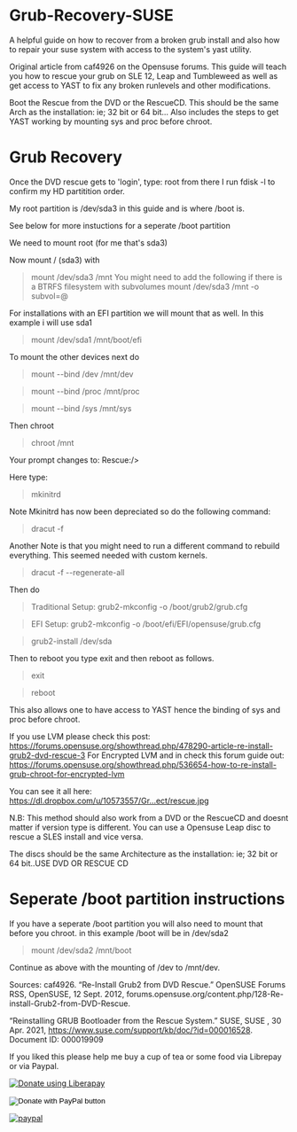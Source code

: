 # Grub-Recovery-SUSE
A helpful guide on how to recover from a broken grub install and also how to repair your suse system with access to the system's yast utility.

Original article from caf4926 on the Opensuse forums.  This guide will teach you how to rescue your grub on SLE 12, Leap and Tumbleweed as well as get access to YAST to fix any broken runlevels and other modifications.  

Boot the Rescue from the DVD or the RescueCD. This should be the same Arch as the installation: ie; 32 bit or 64 bit...
Also includes the steps to get YAST working by mounting sys and proc before chroot.

# Grub Recovery

Once the DVD rescue gets to 'login', type: root
from there I run fdisk -l to confirm my HD partitition order.

My root partition is /dev/sda3 in this guide and is where /boot is.

See below for more instuctions for a seperate /boot partition

We need to mount root (for me that's sda3)

Now mount / (sda3) with

> mount /dev/sda3 /mnt
You might need to add the following if there is a BTRFS filesystem with subvolumes
> mount /dev/sda3 /mnt -o subvol=@

For installations with an EFI partition we will mount that as well.  In this example i will use sda1

> mount /dev/sda1 /mnt/boot/efi

To mount the other devices next do

>mount --bind /dev /mnt/dev

>mount --bind /proc /mnt/proc

>mount --bind /sys /mnt/sys

Then chroot

>chroot /mnt

Your prompt changes to: Rescue:/>

Here type: 

>mkinitrd

Note Mkinitrd has now been depreciated so do the following command:

>dracut -f

Another Note is that you might need to run a different command to rebuild everything.  This seemed needed with custom kernels.

>dracut -f --regenerate-all

Then do

>Traditional Setup:   grub2-mkconfig -o /boot/grub2/grub.cfg

>EFI Setup:    grub2-mkconfig -o /boot/efi/EFI/opensuse/grub.cfg

>grub2-install /dev/sda

Then to reboot you type exit and then reboot as follows.

>exit

>reboot

This also allows one to have access to YAST hence the binding of sys and proc before chroot.

If you use LVM please check this post: https://forums.opensuse.org/showthread.php/478290-article-re-install-grub2-dvd-rescue-3
For Encrypted LVM and in check this forum guide out: https://forums.opensuse.org/showthread.php/536654-how-to-re-install-grub-chroot-for-encrypted-lvm

You can see it all here: https://dl.dropbox.com/u/10573557/Gr...ect/rescue.jpg

N.B: This method should also work from a DVD or the RescueCD and doesnt matter if version type is different.  You can use a Opensuse Leap disc to rescue a SLES install and vice versa.

The discs should be the same Architecture as the installation: ie; 32 bit or 64 bit..USE DVD OR RESCUE CD

# Seperate /boot partition instructions

If you have a seperate /boot partition you will also need to mount that before you chroot.
in this example /boot will be in /dev/sda2

>mount /dev/sda2 /mnt/boot

Continue as above with the mounting of /dev to /mnt/dev.


Sources: 
caf4926. “Re-Install Grub2 from DVD Rescue.” OpenSUSE Forums RSS, OpenSUSE, 12 Sept. 2012, forums.opensuse.org/content.php/128-Re-install-Grub2-from-DVD-Rescue.

“Reinstalling GRUB Bootloader from the Rescue System.” SUSE, SUSE , 30 Apr. 2021, https://www.suse.com/support/kb/doc/?id=000016528. Document ID:
000019909



If you liked this please help me buy a cup of tea or some food via Librepay or via Paypal.


<noscript><a href="https://liberapay.com/Mir/donate"><img alt="Donate using Liberapay" src="https://liberapay.com/assets/widgets/donate.svg"></a></noscript>

<form action="https://www.paypal.com/cgi-bin/webscr" method="post" target="_top">
<input type="hidden" name="cmd" value="_s-xclick" />
<input type="hidden" name="hosted_button_id" value="9D5J99QNAN88W" />
<input type="image" src="https://www.paypalobjects.com/en_US/i/btn/btn_donateCC_LG.gif" border="0" name="submit" title="PayPal - The safer, easier way to pay online!" alt="Donate with PayPal button" />
<img alt="" border="0" src="https://www.paypal.com/en_US/i/scr/pixel.gif" width="1" height="1" />
</form>

[![paypal](https://www.paypalobjects.com/en_US/i/btn/btn_donateCC_LG.gif)](https://www.paypal.com/cgi-bin/webscr?cmd=_s-xclick&hosted_button_id=9D5J99QNAN88W)
